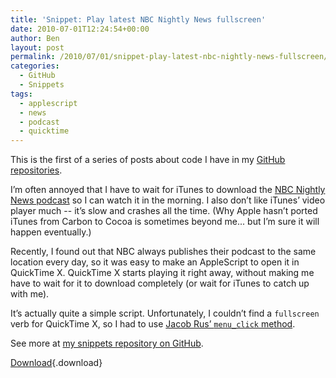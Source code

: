```yaml
---
title: 'Snippet: Play latest NBC Nightly News fullscreen'
date: 2010-07-01T12:24:54+00:00
author: Ben
layout: post
permalink: /2010/07/01/snippet-play-latest-nbc-nightly-news-fullscreen/
categories:
  - GitHub
  - Snippets
tags:
  - applescript
  - news
  - podcast
  - quicktime
---
```

This is the first of a series of posts about code I have in my [GitHub repositories](http://www.github.com/benjaminoakes).

I&#8217;m often annoyed that I have to wait for iTunes to download the [NBC Nightly News podcast](http://www.msnbc.msn.com/id/8132577/) so I can watch it in the morning. I also don&#8217;t like iTunes&#8217; video player much -- it&#8217;s slow and crashes all the time. (Why Apple hasn&#8217;t ported iTunes from Carbon to Cocoa is sometimes beyond me... but I&#8217;m sure it will happen eventually.)

Recently, I found out that NBC always publishes their podcast to the same location every day, so it was easy to make an AppleScript to open it in QuickTime X. QuickTime X starts playing it right away, without making me have to wait for it to download completely (or wait for iTunes to catch up with me).

It&#8217;s actually quite a simple script. Unfortunately, I couldn&#8217;t find a `fullscreen` verb for QuickTime X, so I had to use [Jacob Rus&#8217; `menu_click` method](http://www.macosxhints.com/article.php?story=20060921045743404).

See more at [my snippets repository on GitHub](http://github.com/benjaminoakes/snippets/).

[Download](http://github.com/benjaminoakes/snippets/raw/master/applescript/Play%20latest%20NBC%20Nightly%20News%20fullscreen.applescript){.download}